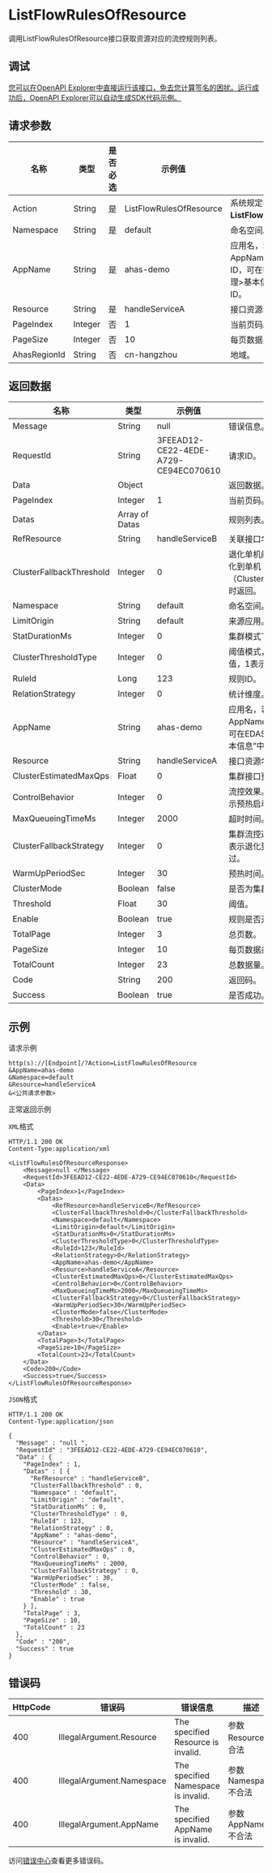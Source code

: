 # ListFlowRulesOfResource

调用ListFlowRulesOfResource接口获取资源对应的流控规则列表。

## 调试

[您可以在OpenAPI Explorer中直接运行该接口，免去您计算签名的困扰。运行成功后，OpenAPI Explorer可以自动生成SDK代码示例。](https://api.aliyun.com/#product=ahas-openapi&api=ListFlowRulesOfResource&type=RPC&version=2019-09-01)

## 请求参数

|名称|类型|是否必选|示例值|描述|
|--|--|----|---|--|
|Action|String|是|ListFlowRulesOfResource|系统规定参数。取值：**ListFlowRulesOfResource**。 |
|Namespace|String|是|default|命名空间。 |
|AppName|String|是|ahas-demo|应用名，若为EDAS应用，则AppName为EDAS中的App ID，可在EDAS控制台“应用管理\>基本信息”中查看对应的ID。 |
|Resource|String|是|handleServiceA|接口资源名。 |
|PageIndex|Integer|否|1|当前页码。 |
|PageSize|Integer|否|10|每页数据条数。 |
|AhasRegionId|String|否|cn-hangzhou|地域。 |

## 返回数据

|名称|类型|示例值|描述|
|--|--|---|--|
|Message|String|null|错误信息。 |
|RequestId|String|3FEEAD12-CE22-4EDE-A729-CE94EC070610|请求ID。 |
|Data|Object| |返回数据。 |
|PageIndex|Integer|1|当前页码。 |
|Datas|Array of Datas| |规则列表。 |
|RefResource|String|handleServiceB|关联接口名、入口资源名。 |
|ClusterFallbackThreshold|Integer|0|退化单机阈值，当退化策略为退化到单机（ClusterFallbackStrategy=0）时返回。 |
|Namespace|String|default|命名空间。 |
|LimitOrigin|String|default|来源应用。 |
|StatDurationMs|Integer|0|集群模式下统计窗口时长。 |
|ClusterThresholdType|Integer|0|阈值模式，0表示单机均摊阈值，1表示集群阈值。 |
|RuleId|Long|123|规则ID。 |
|RelationStrategy|Integer|0|统计维度。 |
|AppName|String|ahas-demo|应用名，若为EDAS应用，则AppName为EDAS中的App ID，可在EDAS控制台“应用管理\>基本信息”中查看对应的ID。 |
|Resource|String|handleServiceA|接口资源名。 |
|ClusterEstimatedMaxQps|Float|0|集群接口预估最大QPS。 |
|ControlBehavior|Integer|0|流控效果。0表示快速失败，1表示预热启动，2表示排队等待。 |
|MaxQueueingTimeMs|Integer|2000|超时时间。 |
|ClusterFallbackStrategy|Integer|0|集群流控通信失败退化策略，0表示退化到单机，1表示直接通过。 |
|WarmUpPeriodSec|Integer|30|预热时间。 |
|ClusterMode|Boolean|false|是否为集群模式。 |
|Threshold|Float|30|阈值。 |
|Enable|Boolean|true|规则是否开启。 |
|TotalPage|Integer|3|总页数。 |
|PageSize|Integer|10|每页数据条数。 |
|TotalCount|Integer|23|总数据量。 |
|Code|String|200|返回码。 |
|Success|Boolean|true|是否成功。 |

## 示例

请求示例

```
http(s)://[Endpoint]/?Action=ListFlowRulesOfResource
&AppName=ahas-demo
&Namespace=default
&Resource=handleServiceA
&<公共请求参数>
```

正常返回示例

`XML`格式

```
HTTP/1.1 200 OK
Content-Type:application/xml

<ListFlowRulesOfResourceResponse>
    <Message>null </Message>
    <RequestId>3FEEAD12-CE22-4EDE-A729-CE94EC070610</RequestId>
    <Data>
        <PageIndex>1</PageIndex>
        <Datas>
            <RefResource>handleServiceB</RefResource>
            <ClusterFallbackThreshold>0</ClusterFallbackThreshold>
            <Namespace>default</Namespace>
            <LimitOrigin>default</LimitOrigin>
            <StatDurationMs>0</StatDurationMs>
            <ClusterThresholdType>0</ClusterThresholdType>
            <RuleId>123</RuleId>
            <RelationStrategy>0</RelationStrategy>
            <AppName>ahas-demo</AppName>
            <Resource>handleServiceA</Resource>
            <ClusterEstimatedMaxQps>0</ClusterEstimatedMaxQps>
            <ControlBehavior>0</ControlBehavior>
            <MaxQueueingTimeMs>2000</MaxQueueingTimeMs>
            <ClusterFallbackStrategy>0</ClusterFallbackStrategy>
            <WarmUpPeriodSec>30</WarmUpPeriodSec>
            <ClusterMode>false</ClusterMode>
            <Threshold>30</Threshold>
            <Enable>true</Enable>
        </Datas>
        <TotalPage>3</TotalPage>
        <PageSize>10</PageSize>
        <TotalCount>23</TotalCount>
    </Data>
    <Code>200</Code>
    <Success>true</Success>
</ListFlowRulesOfResourceResponse>
```

`JSON`格式

```
HTTP/1.1 200 OK
Content-Type:application/json

{
  "Message" : "null ",
  "RequestId" : "3FEEAD12-CE22-4EDE-A729-CE94EC070610",
  "Data" : {
    "PageIndex" : 1,
    "Datas" : [ {
      "RefResource" : "handleServiceB",
      "ClusterFallbackThreshold" : 0,
      "Namespace" : "default",
      "LimitOrigin" : "default",
      "StatDurationMs" : 0,
      "ClusterThresholdType" : 0,
      "RuleId" : 123,
      "RelationStrategy" : 0,
      "AppName" : "ahas-demo",
      "Resource" : "handleServiceA",
      "ClusterEstimatedMaxQps" : 0,
      "ControlBehavior" : 0,
      "MaxQueueingTimeMs" : 2000,
      "ClusterFallbackStrategy" : 0,
      "WarmUpPeriodSec" : 30,
      "ClusterMode" : false,
      "Threshold" : 30,
      "Enable" : true
    } ],
    "TotalPage" : 3,
    "PageSize" : 10,
    "TotalCount" : 23
  },
  "Code" : "200",
  "Success" : true
}
```

## 错误码

|HttpCode|错误码|错误信息|描述|
|--------|---|----|--|
|400|IllegalArgument.Resource|The specified Resource is invalid.|参数Resource不合法|
|400|IllegalArgument.Namespace|The specified Namespace is invalid.|参数Namespace不合法|
|400|IllegalArgument.AppName|The specified AppName is invalid.|参数AppName不合法|

访问[错误中心](https://error-center.aliyun.com/status/product/ahas-openapi)查看更多错误码。

